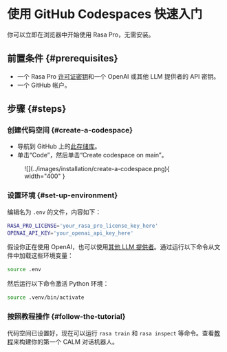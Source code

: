 # 使用 GitHub Codespaces 快速入门

你可以立即在浏览器中开始使用 Rasa Pro，无需安装。

## 前置条件 {#prerequisites}

- 一个 Rasa Pro [许可证密钥](../developer-edition.md)和一个 OpenAI 或其他 LLM 提供者的 API 密钥。
- 一个 GitHub 帐户。

## 步骤 {#steps}

### 创建代码空间 {#create-a-codespace}

- 导航到 GitHub 上的[此存储库](https://github.com/RasaHQ/codespaces-quickstart/)。
- 单击“Code”，然后单击“Create codespace on main”。

<figure markdown>
  ![](../images/installation/create-a-codespace.png){ width="400" }
</figure>

### 设置环境 {#set-up-environment}

编辑名为 `.env` 的文件，内容如下：

```bash title=".env"
RASA_PRO_LICENSE='your_rasa_pro_license_key_here'
OPENAI_API_KEY='your_openai_api_key_here'
```

假设你正在使用 OpenAI，也可以使用[其他 LLM 提供者](../concepts/components/llm-configuration.md#other-providers)。通过运行以下命令从文件中加载这些环境变量：

```bash
source .env
```

然后运行以下命令激活 Python 环境：

```bash
source .venv/bin/activate
```

### 按照教程操作 {#follow-the-tutorial}

代码空间已设置好，现在可以运行 `rasa train` 和 `rasa inspect` 等命令。查看[教程](../tutorial.md)来构建你的第一个 CALM 对话机器人。
